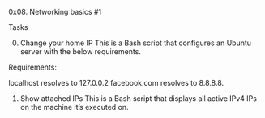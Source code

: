 0x08. Networking basics #1

Tasks

0. Change your home IP
This is a Bash script that configures an Ubuntu server with the below requirements.

Requirements:

localhost resolves to 127.0.0.2
facebook.com resolves to 8.8.8.8.

1. Show attached IPs
This is a Bash script that displays all active IPv4 IPs on the machine it’s executed on.
